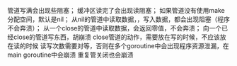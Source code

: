 管道写满会出现些阻塞；
缓冲区读完了会出现读阻塞；
如果管道没有使用make分配空间，默认是nil；
从nil的管道中读取数据，，写入数据，都会出现阻塞（程序不会奔溃）；
从一个close的管道中读取数据，会返回零值，不会奔溃；
向一个已经close的管道写东西，胡崩溃
close管道的动作，需要放在写的时候，不应该放在读的时候
读写次数需要对等，否则在多个goroutine中会出现程序资源泄漏，在main goroutine中会崩溃
重复管关闭也会崩溃 